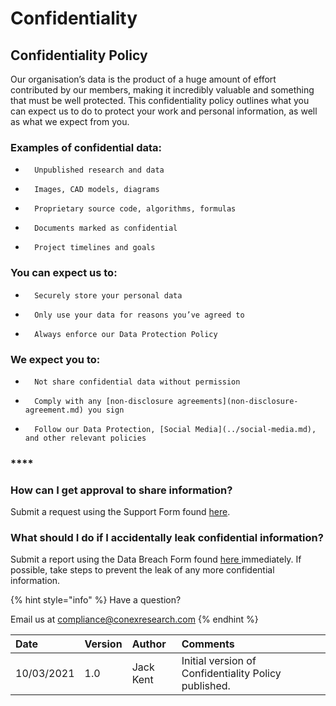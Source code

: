 # Confidentiality

## Confidentiality Policy

Our organisation’s data is the product of a huge amount of effort contributed by our members, making it incredibly valuable and something that must be well protected. This confidentiality policy outlines what you can expect us to do to protect your work and personal information, as well as what we expect from you.

### **Examples of confidential data:**

-       Unpublished research and data

-       Images, CAD models, diagrams

-       Proprietary source code, algorithms, formulas

-       Documents marked as confidential

-       Project timelines and goals

### **You can expect us to:**

-       Securely store your personal data

-       Only use your data for reasons you’ve agreed to

-       Always enforce our Data Protection Policy

### **We expect you to:**

-       Not share confidential data without permission

-       Comply with any [non-disclosure agreements](non-disclosure-agreement.md) you sign

-       Follow our Data Protection, [Social Media](../social-media.md), and other relevant policies

### \*\*\*\*

### **How can I get approval to share information?**

Submit a request using the Support Form found [here](https://link.conexresearch.com/support).

### **What should I do if I accidentally leak confidential information?**

Submit a report using the Data Breach Form found [here ](https://link.conexresearch.com/breach)immediately. If possible, take steps to prevent the leak of any more confidential information.



{% hint style="info" %}
Have a question?

Email us at [compliance@conexresearch.com](mailto:compliance@conexresearch.com)
{% endhint %}

| **Date** | Version | Author | Comments |
| :--- | :--- | :--- | :--- |
| 10/03/2021 | 1.0 | Jack Kent | Initial version of Confidentiality Policy published. |

